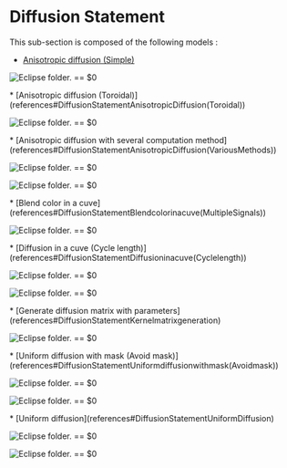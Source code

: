 # Diffusion Statement

This sub-section is composed of the following models :

* [Anisotropic diffusion (Simple)](references#DiffusionStatementAnisotropicDiffusion(Simple))

<p><img src="gm_wiki/resources/images/modelLibraryScreenshots/Additionnal Plugins/Diffusion Statement/Diffusion Statement Anisotropic Diffusion (Simple)/a-10.png" alt="Eclipse folder." title class="img-responsive"> == $0</p>* [Anisotropic diffusion (Toroidal)](references#DiffusionStatementAnisotropicDiffusion(Toroidal))

<p><img src="gm_wiki/resources/images/modelLibraryScreenshots/Additionnal Plugins/Diffusion Statement/Diffusion Statement Anisotropic Diffusion (Toroidal)/a-10.png" alt="Eclipse folder." title class="img-responsive"> == $0</p>* [Anisotropic diffusion with several computation method](references#DiffusionStatementAnisotropicDiffusion(VariousMethods))

<p><img src="gm_wiki/resources/images/modelLibraryScreenshots/Additionnal Plugins/Diffusion Statement/Diffusion Statement Anisotropic Diffusion (Various Methods)/convol-10.png" alt="Eclipse folder." title class="img-responsive"> == $0</p><p><img src="gm_wiki/resources/images/modelLibraryScreenshots/Additionnal Plugins/Diffusion Statement/Diffusion Statement Anisotropic Diffusion (Various Methods)/dot-10.png" alt="Eclipse folder." title class="img-responsive"> == $0</p>* [Blend color in a cuve](references#DiffusionStatementBlendcolorinacuve(MultipleSignals))

<p><img src="gm_wiki/resources/images/modelLibraryScreenshots/Additionnal Plugins/Diffusion Statement/Diffusion Statement Blend color in a cuve (Multiple Signals)/a-10.png" alt="Eclipse folder." title class="img-responsive"> == $0</p>* [Diffusion in a cuve (Cycle length)](references#DiffusionStatementDiffusioninacuve(Cyclelength))

<p><img src="gm_wiki/resources/images/modelLibraryScreenshots/Additionnal Plugins/Diffusion Statement/Diffusion Statement Diffusion in a cuve (Cycle length)/a-10.png" alt="Eclipse folder." title class="img-responsive"> == $0</p><p><img src="gm_wiki/resources/images/modelLibraryScreenshots/Additionnal Plugins/Diffusion Statement/Diffusion Statement Diffusion in a cuve (Cycle length)/quick-10.png" alt="Eclipse folder." title class="img-responsive"> == $0</p>* [Generate diffusion matrix with parameters](references#DiffusionStatementKernelmatrixgeneration)

<p><img src="gm_wiki/resources/images/modelLibraryScreenshots/Additionnal Plugins/Diffusion Statement/Diffusion Statement Kernel matrix generation/my_display-10.png" alt="Eclipse folder." title class="img-responsive"> == $0</p>* [Uniform diffusion with mask (Avoid mask)](references#DiffusionStatementUniformdiffusionwithmask(Avoidmask))

<p><img src="gm_wiki/resources/images/modelLibraryScreenshots/Additionnal Plugins/Diffusion Statement/Diffusion Statement Uniform diffusion with mask (Avoid mask)/a-10.png" alt="Eclipse folder." title class="img-responsive"> == $0</p><p><img src="gm_wiki/resources/images/modelLibraryScreenshots/Additionnal Plugins/Diffusion Statement/Diffusion Statement Uniform diffusion with mask (Avoid mask)/b-10.png" alt="Eclipse folder." title class="img-responsive"> == $0</p>* [Uniform diffusion](references#DiffusionStatementUniformDiffusion)

<p><img src="gm_wiki/resources/images/modelLibraryScreenshots/Additionnal Plugins/Diffusion Statement/Diffusion Statement Uniform Diffusion/uniform_diffusion_in_4_neighbors_grid-10.png" alt="Eclipse folder." title class="img-responsive"> == $0</p><p><img src="gm_wiki/resources/images/modelLibraryScreenshots/Additionnal Plugins/Diffusion Statement/Diffusion Statement Uniform Diffusion/uniform_diffusion_in_8_neighbors_grid-10.png" alt="Eclipse folder." title class="img-responsive"> == $0</p>